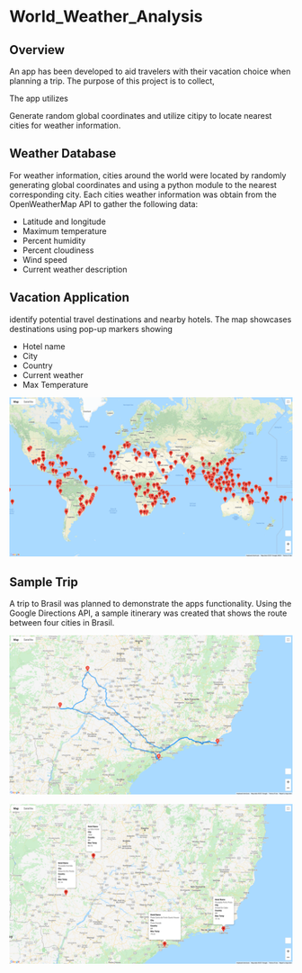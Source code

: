 # World_Weather_Analysis
## Overview
An app has been developed to aid travelers with their vacation choice when planning a trip. The purpose of this project is to collect, 

The app utilizes 

Generate random global coordinates and utilize citipy to locate nearest cities for weather information.

## Weather Database
For weather information, cities around the world were located by randomly generating global coordinates and using a python module to the nearest corresponding city. Each cities weather information was obtain from the OpenWeatherMap API to gather the following data:

* Latitude and longitude
* Maximum temperature
* Percent humidity
* Percent cloudiness
* Wind speed
* Current weather description

## Vacation Application
identify potential travel destinations and nearby hotels. The map showcases destinations using pop-up markers showing

* Hotel name
* City
* Country
* Current weather
* Max Temperature

![WeatherPy_Vacation](https://github.com/jp3tty/World_Weather_Analysis/blob/main/Vacation_Search/WeatherPy_vacation_map.png)

## Sample Trip
A trip to Brasil was planned to demonstrate the apps functionality. Using the Google Directions API, a sample itinerary was created that shows the route between four cities in Brasil.

![Brasil Directions](https://github.com/jp3tty/World_Weather_Analysis/blob/main/Vacation_Itinerary/WeatherPy_travel_map.PNG)

![Brasil Hotel Information](https://github.com/jp3tty/World_Weather_Analysis/blob/main/Vacation_Itinerary/WeatherPy_travel_map_markers.PNG)